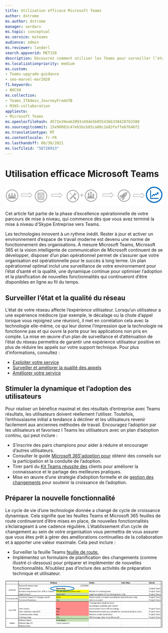 ```yaml
---
title: Utilisation efficace Microsoft Teams
author: dstrome
ms.author: dstrome
manager: serdars
ms.topic: conceptual
ms.service: msteams
audience: admin
ms.reviewer: landerl
search.appverid: MET150
description: Découvrez comment utiliser les Teams pour surveiller l’état du réseau, maintenir l’engagement des utilisateurs et préparer les nouvelles fonctionnalités.
ms.localizationpriority: medium
ms.custom:
- Teams-upgrade-guidance
- seo-marvel-mar2020
f1.keywords:
- NOCSH
ms.collection:
- Teams_ITAdmin_JourneyFromSfB
- M365-collaboration
appliesto:
- Microsoft Teams
ms.openlocfilehash: 4572e39eeb2093c69de5b055436b330428763380
ms.sourcegitcommit: 15e90083c47eb5bcb03ca80c2e83feffe67646f2
ms.translationtype: MT
ms.contentlocale: fr-FR
ms.lasthandoff: 08/30/2021
ms.locfileid: "58728913"
---
```

# <a name="how-to-use-microsoft-teams-effectively"></a>Utilisation efficace Microsoft Teams

![Diagramme de voyage de mise à niveau mettant en relief la phase d’excellence opérationnelle.](media/upgrade-banner-op-excellence.png "Étapes du parcours de mise à niveau, avec l’accent sur la phase d’excellence opérationnelle")

Cet article fait partie de la phase d’excellence opérationnelle de votre parcours de mise à niveau, qui commence dès que vous avez terminé la mise à niveau d’Skype Entreprise vers Teams.

Les technologies innovent à un rythme inédit. Rester à jour et activer un environnement d’espace de travail moderne est devenu une norme de fonctionnement des organisations. À mesure Microsoft Teams, Microsoft 365 et la vision intelligente de communication de Microsoft continuent de se développer, disposer d’un plan opérationnel permet de s’assurer que votre organisation est opérationnelle pour le succès à long terme. Un plan opérationnel optimal inclut une surveillance de votre environnement pour l’état d’santé et la qualité, une dynamique continue pour optimiser l’adoption et la planification de nouvelles fonctionnalités qui continueront d’être disponibles en ligne au fil du temps.

## <a name="monitor-for-network-health-and-quality"></a>Surveiller l’état et la qualité du réseau

L’état de votre réseau affecte l’expérience utilisateur. Lorsqu’un utilisateur a une expérience médiocre (par exemple, le décalage ou la chute d’appel lorsque vous rejoignez une réunion), il met en corrélation cela avec la technologie elle-même, ce qui leur donne l’impression que la technologie ne fonctionne pas et qui ouvre la porte pour les applications non pris en compte. La mise en œuvre d’un plan de surveillance et d’atténuation de l’état du réseau permettra de garantir une expérience utilisateur positive en plus de réduire les appels sur votre support technique. Pour plus d’informations, consultez :

- [Exploiter votre service](upgrade-operate-my-service.md)
- [Surveiller et améliorer la qualité des appels](monitor-call-quality-qos.md)
- [Améliorer votre service](upgrade-enhance-my-service.md)

## <a name="drive-user-momentum-and-adoption"></a>Stimuler la dynamique et l’adoption des utilisateurs

Pour réaliser un bénéfice maximal et des résultats d’entreprise avec Teams résultats, les utilisateurs doivent réellement l’utiliser. Toutefois, l’enthousiasme initial a tendance à décliner et les utilisateurs revenir facilement aux anciennes méthodes de travail. Encouragez l’adoption par les utilisateurs et favorisez l Teams les utilisateurs avec un plan d’adoption continu, qui peut inclure :

- S’inscrire des pairs champions pour aider à réduire et encourager d’autres utilisateurs.
- Consulter le guide [Microsoft 365'adoption pour](https://go.microsoft.com/fwlink/?linkid=859045) obtenir des conseils sur la participation et la conduite de l’adoption.
- Tirer parti du [Kit Teams réussite des](https://aka.ms/TeamsCustomerSuccess) clients pour améliorer la connaissance et le partage des meilleures pratiques.
- Mise en œuvre d’une stratégie d’adoption formelle et de [gestion des changements](http://www.successwithteams.com/) pour soutenir la croissance de l’adoption.

## <a name="prepare-for-new-functionality"></a>Préparer la nouvelle fonctionnalité

Le cycle de vie d’une technologie donnée a changé de cycle de croissance dynamique. Cela signifie que les feuilles Teams et Microsoft 365 feuilles de route continueront d’être mises en place, de nouvelles fonctionnalités s’éclairageant à une cadence régulière. L’établissement d’un cycle de changement au sein de votre organisation vous permettra de vous assurer que vous êtes prêt à gérer des améliorations continuelles de la collaboration et à apporter une valeur maximale. Cela peut inclure :

- Surveiller la feuille Teams [feuille de route.](https://products.office.com/business/office-365-roadmap?filters=microsoft%20teams)
- Implémentez un formulaire de planification des changements (comme illustré ci-dessous) pour préparer et implémenter de nouvelles fonctionnalités. N’oubliez pas d’inclure des activités de préparation technique et utilisateur.


![Exemple de formulaire affichant les dates de publication et notes de publication prévues.](media/upgrade-change-plan-form.png "Exemple de formulaire affichant les dates de publication prévues et les notes sur les nouvelles fonctionnalités, répertoriées avec les étapes suivantes et les propriétaires")
